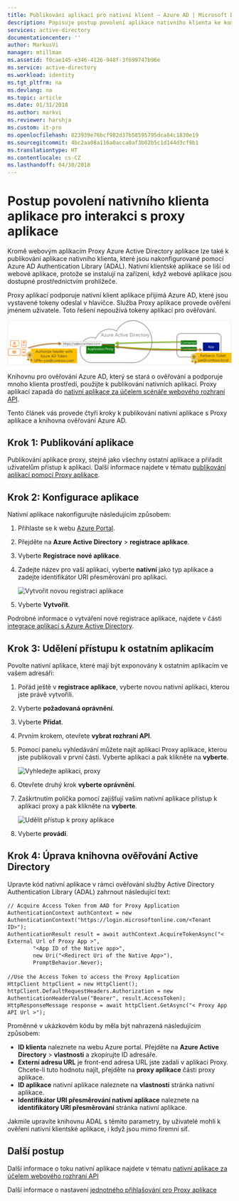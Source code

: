 ```yaml
---
title: Publikování aplikací pro nativní klient – Azure AD | Microsoft Docs
description: Popisuje postup povolení aplikace nativního klienta ke komunikaci s konektor Proxy aplikace Azure AD poskytnout zabezpečený vzdálený přístup k místní aplikace.
services: active-directory
documentationcenter: ''
author: MarkusVi
manager: mtillman
ms.assetid: f0cae145-e346-4126-948f-3f699747b96e
ms.service: active-directory
ms.workload: identity
ms.tgt_pltfrm: na
ms.devlang: na
ms.topic: article
ms.date: 01/31/2018
ms.author: markvi
ms.reviewer: harshja
ms.custom: it-pro
ms.openlocfilehash: 823939e76bcf982d37b58595795dca84c1830e19
ms.sourcegitcommit: 4bc2aa08a116a0acca0af3b02b5c1d144d3cf9b1
ms.translationtype: HT
ms.contentlocale: cs-CZ
ms.lasthandoff: 04/30/2018
---
```

# <a name="how-to-enable-native-client-apps-to-interact-with-proxy-applications"></a>Postup povolení nativního klienta aplikace pro interakci s proxy aplikace

Kromě webovým aplikacím Proxy Azure Active Directory aplikace lze také k publikování aplikace nativního klienta, které jsou nakonfigurované pomocí Azure AD Authentication Library (ADAL). Nativní klientské aplikace se liší od webové aplikace, protože se instalují na zařízení, když webové aplikace jsou dostupné prostřednictvím prohlížeče. 

Proxy aplikací podporuje nativní klient aplikace přijímá Azure AD, které jsou vystavené tokeny odeslal v hlavičce. Služba Proxy aplikace provede ověření jménem uživatele. Toto řešení nepoužívá tokeny aplikací pro ověřování. 

![Vztah mezi koncovým uživatelům, Azure Active Directory a publikování aplikace](./media/active-directory-application-proxy-native-client/richclientflow.png)

Knihovnu pro ověřování Azure AD, který se stará o ověřování a podporuje mnoho klienta prostředí, použijte k publikování nativních aplikací. Proxy aplikací zapadá do [nativní aplikace za účelem scénáře webového rozhraní API](develop/active-directory-authentication-scenarios.md#native-application-to-web-api). 

Tento článek vás provede čtyři kroky k publikování nativní aplikace s Proxy aplikace a knihovna ověřování Azure AD. 

## <a name="step-1-publish-your-application"></a>Krok 1: Publikování aplikace
Publikování aplikace proxy, stejně jako všechny ostatní aplikace a přiřadit uživatelům přístup k aplikaci. Další informace najdete v tématu [publikování aplikací pomocí Proxy aplikace](active-directory-application-proxy-publish.md).

## <a name="step-2-configure-your-application"></a>Krok 2: Konfigurace aplikace
Nativní aplikace nakonfigurujte následujícím způsobem:

1. Přihlaste se k webu [Azure Portal](https://portal.azure.com).
2. Přejděte na **Azure Active Directory** > **registrace aplikace**.
3. Vyberte **Registrace nové aplikace**.
4. Zadejte název pro vaši aplikaci, vyberte **nativní** jako typ aplikace a zadejte identifikátor URI přesměrování pro aplikaci. 

   ![Vytvořit novou registraci aplikace](./media/active-directory-application-proxy-native-client/create.png)
5. Vyberte **Vytvořit**.

Podrobné informace o vytváření nové registrace aplikace, najdete v části [integrace aplikací s Azure Active Directory](.//develop/active-directory-integrating-applications.md).


## <a name="step-3-grant-access-to-other-applications"></a>Krok 3: Udělení přístupu k ostatním aplikacím
Povolte nativní aplikace, které mají být exponovány k ostatním aplikacím ve vašem adresáři:

1. Pořád ještě v **registrace aplikace**, vyberte novou nativní aplikaci, kterou jste právě vytvořili.
2. Vyberte **požadovaná oprávnění**.
3. Vyberte **Přidat**.
4. Prvním krokem, otevřete **vybrat rozhraní API**.
5. Pomocí panelu vyhledávání můžete najít aplikaci Proxy aplikace, kterou jste publikovali v první části. Vyberte aplikaci a pak klikněte na **vyberte**. 

   ![Vyhledejte aplikaci, proxy](./media/active-directory-application-proxy-native-client/select_api.png)
6. Otevřete druhý krok **vyberte oprávnění**.
7. Zaškrtnutím políčka pomocí zajišťují vašim nativní aplikace přístup k aplikaci proxy a pak klikněte na **vyberte**.

   ![Udělit přístup k proxy aplikace](./media/active-directory-application-proxy-native-client/select_perms.png)
8. Vyberte **provádí**.


## <a name="step-4-edit-the-active-directory-authentication-library"></a>Krok 4: Úprava knihovna ověřování Active Directory
Upravte kód nativní aplikace v rámci ověřování služby Active Directory Authentication Library (ADAL) zahrnout následující text:

```
// Acquire Access Token from AAD for Proxy Application
AuthenticationContext authContext = new AuthenticationContext("https://login.microsoftonline.com/<Tenant ID>");
AuthenticationResult result = await authContext.AcquireTokenAsync("< External Url of Proxy App >",
        "<App ID of the Native app>",
        new Uri("<Redirect Uri of the Native App>"),
        PromptBehavior.Never);

//Use the Access Token to access the Proxy Application
HttpClient httpClient = new HttpClient();
httpClient.DefaultRequestHeaders.Authorization = new AuthenticationHeaderValue("Bearer", result.AccessToken);
HttpResponseMessage response = await httpClient.GetAsync("< Proxy App API Url >");
```

Proměnné v ukázkovém kódu by měla být nahrazená následujícím způsobem:

* **ID klienta** naleznete na webu Azure portal. Přejděte na **Azure Active Directory** > **vlastnosti** a zkopírujte ID adresáře. 
* **Externí adresu URL** je front-end adresa URL jste zadali v aplikaci Proxy. Chcete-li tuto hodnotu najít, přejděte na **proxy aplikace** části proxy aplikace.
* **ID aplikace** nativní aplikace naleznete na **vlastnosti** stránka nativní aplikace.
* **Identifikátor URI přesměrování nativní aplikace** naleznete na **identifikátory URI přesměrování** stránka nativní aplikace.

Jakmile upravíte knihovnu ADAL s těmito parametry, by uživatelé mohli k ověření nativní klientské aplikace, i když jsou mimo firemní síť. 

## <a name="next-steps"></a>Další postup

Další informace o toku nativní aplikace najdete v tématu [nativní aplikace za účelem webového rozhraní API](develop/active-directory-authentication-scenarios.md#native-application-to-web-api)

Další informace o nastavení [jednotného přihlašování pro Proxy aplikace](application-proxy-sso-overview.md)
